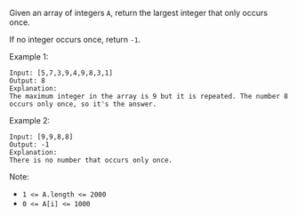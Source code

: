 Given an array of integers `A`, return the largest integer that only occurs once.

If no integer occurs once, return `-1`.

Example 1:
```
Input: [5,7,3,9,4,9,8,3,1]
Output: 8
Explanation:
The maximum integer in the array is 9 but it is repeated. The number 8 occurs only once, so it's the answer.
```

Example 2:
```
Input: [9,9,8,8]
Output: -1
Explanation:
There is no number that occurs only once.
```

Note:
* `1 <= A.length <= 2000`
* `0 <= A[i] <= 1000`
